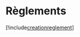 # Règlements

[!include[creationreglement](reglements.creationreglement.autogen.md)]











































































































































